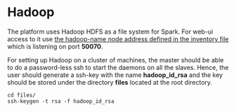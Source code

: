 # Hadoop
The platform uses Hadoop HDFS as a file system for Spark. For web-ui access to it use [the hadoop-name node address defined in the inventory file](https://github.com/nlesc-sherlock/emma/blob/master/ansible.md#provision) which is listening on port **50070**.

For setting up Hadoop on a cluster of machines, the master should be able to do a password-less ssh to start the daemons on all the slaves. Hence, the user should generate a ssh-key with the name **hadoop_id_rsa** and the key should be stored under the directory **files** located at the root directory.
```
cd files/
ssh-keygen -t rsa -f hadoop_id_rsa
```
